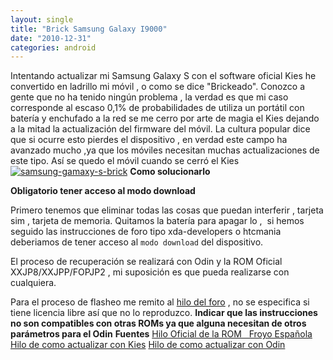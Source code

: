 ```yaml
---
layout: single
title: "Brick Samsung Galaxy I9000"
date: "2010-12-31"
categories: android
---
```


Intentando actualizar mi Samsung Galaxy S con el software oficial Kies he convertido en ladrillo mi móvil , o como se dice "Brickeado". Conozco a gente que no ha tenido ningún problema , la verdad es que mi caso corresponde al escaso 0,1% de probabilidades de utiliza un portátil con batería y enchufado a la red se me cerro por arte de magia el Kies dejando a la mitad la actualización del firmware del móvil. La cultura popular dice que si ocurre esto pierdes el dispositivo , en verdad este campo ha avanzado mucho ,ya que los móviles necesitan muchas actualizaciones de este tipo. Así se quedo el móvil cuando se cerró el Kies [![samsung-gamaxy-s-brick](images/5309391955_72b733a9fa.jpg)](https://www.flickr.com/photos/12949201@N08/5309391955/ "samsung-gamaxy-s-brick por sicotico, en Flickr") **Como solucionarlo**

**Obligatorio tener acceso al modo download**

Primero tenemos que eliminar todas las cosas que puedan interferir , tarjeta sim , tarjeta de memoria. Quitamos la batería para apagar lo ,  si hemos seguido las instrucciones de foro tipo xda-developers o htcmania deberiamos de tener acceso al `modo download` del dispositivo.

El proceso de recuperación se realizará con Odin y la ROM Oficial XXJP8/XXJPP/FOPJP2 , mi suposición es que pueda realizarse con cualquiera.

Para el proceso de flasheo me remito al [hilo del foro](https://www.htcmania.com/showthread.php?t=155780) , no se especifica si tiene licencia libre así que no lo reproduzco. **Indicar que las instrucciones no son compatibles con otras ROMs ya que alguna necesitan de otros parámetros para el Odin** **Fuentes** [Hilo Oficial de la ROM   Froyo Española](https://www.htcmania.com/showthread.php?t=155780) [Hilo de como actualizar con Kies](https://www.htcmania.com/showthread.php?t=142994) [Hilo de como actualizar con Odin](https://www.htcmania.com/showthread.php?t=121934)
